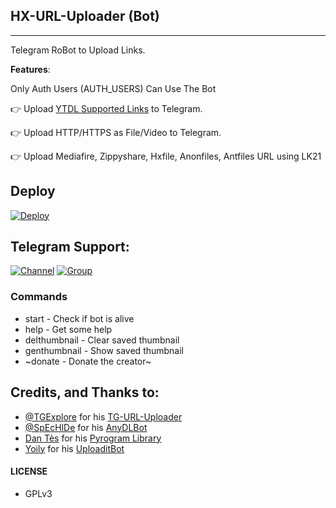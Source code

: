 ﻿## HX-URL-Uploader (Bot)
---

Telegram RoBot to Upload Links.

**Features**:

Only Auth Users (AUTH_USERS) Can Use The Bot

👉 Upload [YTDL Supported Links](https://ytdl-org.github.io/youtube-dl/supportedsites.html) to Telegram.

👉 Upload HTTP/HTTPS as File/Video to Telegram.

👉 Upload Mediafire, Zippyshare, Hxfile, Anonfiles, Antfiles URL using LK21

## Deploy
[![Deploy](https://www.herokucdn.com/deploy/button.svg)](https://heroku.com/deploy?template=https://github.com/Sanuw45/URL-UploadBot)

## Telegram Support:

[![Channel](https://img.shields.io/badge/TG-Channel-30302f?style=flat&logo=telegram)](https://t.me/hxBots)
[![Group](https://img.shields.io/badge/TG-Group-30302f?style=flat&logo=telegram)](https://t.me/hxSupport)

### Commands

* start              - Check if bot is alive
* help               - Get some help 
* delthumbnail       - Clear saved thumbnail
* genthumbnail       - Show saved thumbnail
* ~donate            - Donate the creator~

## Credits, and Thanks to:

* [@TGExplore](https://t.me/ViruZs) for his [TG-URL-Uploader](https://github.com/TGExplore/TG-URL-Uploader)
* [@SpEcHlDe](https://t.me/ThankTelegram) for his [AnyDLBot](https://telegram.dog/AnyDLBot)
* [Dan Tès](https://t.me/haskell) for his [Pyrogram Library](https://github.com/pyrogram/pyrogram)
* [Yoily](https://t.me/YoilyL) for his [UploaditBot](https://telegram.dog/UploaditBot)

#### LICENSE
- GPLv3
